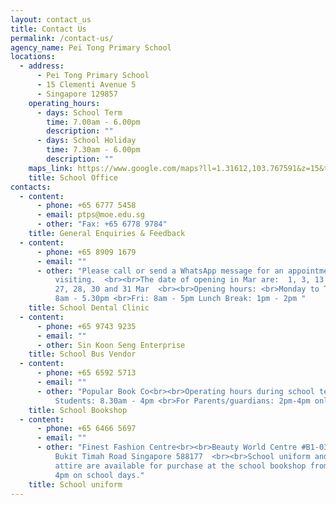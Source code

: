 ```yaml
---
layout: contact_us
title: Contact Us
permalink: /contact-us/
agency_name: Pei Tong Primary School
locations:
  - address:
      - Pei Tong Primary School
      - 15 Clementi Avenue 5
      - Singapore 129857
    operating_hours:
      - days: School Term
        time: 7.00am - 6.00pm
        description: ""
      - days: School Holiday
        time: 7.30am - 6.00pm
        description: ""
    maps_link: https://www.google.com/maps?ll=1.31612,103.767591&z=15&t=m&hl=en&gl=US&mapclient=embed&cid=14750028518147969844
    title: School Office
contacts:
  - content:
      - phone: +65 6777 5458
      - email: ptps@moe.edu.sg
      - other: "Fax: +65 6778 9784"
    title: General Enquiries & Feedback
  - content:
      - phone: +65 8909 1679
      - email: ""
      - other: "Please call or send a WhatsApp message for an appointment before
          visiting.  <br><br>The date of opening in Mar are:  1, 3, 13 to 17,
          27, 28, 30 and 31 Mar  <br><br>Opening hours: <br>Monday to Thursday:
          8am - 5.30pm <br>Fri: 8am - 5pm Lunch Break: 1pm - 2pm "
    title: School Dental Clinic
  - content:
      - phone: +65 9743 9235
      - email: ""
      - other: Sin Koon Seng Enterprise
    title: School Bus Vendor
  - content:
      - phone: +65 6592 5713
      - email: ""
      - other: "Popular Book Co<br><br>Operating hours during school term:<br>For
          Students: 8.30am - 4pm <br>For Parents/guardians: 2pm-4pm only "
    title: School Bookshop
  - content:
      - phone: +65 6466 5697
      - email: ""
      - other: "Finest Fashion Centre<br><br>Beauty World Centre #B1-03144  <br>Upper
          Bukit Timah Road Singapore 588177  <br><br>School uniform and PE
          attire are available for purchase at the school bookshop from 2pm -
          4pm on school days."
    title: School uniform
---
```


